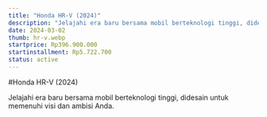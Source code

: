 ```yaml
---
title: "Honda HR-V (2024)"
description: "Jelajahi era baru bersama mobil berteknologi tinggi, didesain untuk memenuhi visi dan ambisi Anda."
date: 2024-03-02
thumb: hr-v.webp
startprice: Rp396.900.000
startinstallment: Rp5.722.700
status: active
---
```

#Honda HR-V (2024)

Jelajahi era baru bersama mobil berteknologi tinggi, didesain untuk memenuhi visi dan ambisi Anda.

